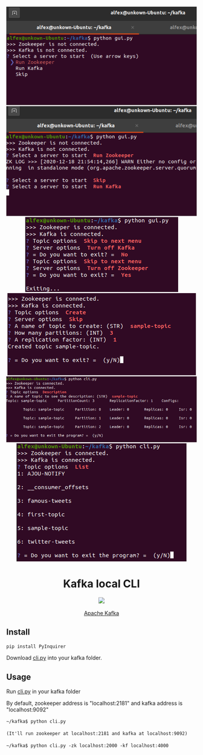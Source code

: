 <div align="center">
<p>
    <img src="https://github.com/Alfex4936/Kafka-Local-CLI/blob/main/imgs/MAIN.png">
    <img src="https://github.com/Alfex4936/Kafka-Local-CLI/blob/main/imgs/SERVER_RUN.png">
    <img src="https://github.com/Alfex4936/Kafka-Local-CLI/blob/main/imgs/SERVER_OFF.png">
    <img src="https://github.com/Alfex4936/Kafka-Local-CLI/blob/main/imgs/TOPIC_CREATE.png">
    <img src="https://github.com/Alfex4936/Kafka-Local-CLI/blob/main/imgs/TOPIC_DESC.png">
    <img src="https://github.com/Alfex4936/Kafka-Local-CLI/blob/main/imgs/TOPIC_LIST.png">
</p>
<h1>Kafka local CLI</h1>

<a href="https://hits.seeyoufarm.com"><img src="https://hits.seeyoufarm.com/api/count/incr/badge.svg?url=https%3A%2F%2Fgithub.com%2FAlfex4936%2FKafka-Local-CLI&count_bg=%23F12525&title_bg=%23555555&icon=apachekafka.svg&icon_color=%23E7E7E7&title=%3A&edge_flat=false"/></a>

[Apache Kafka](https://kafka.apache.org/)

</div>

## Install

```console
pip install PyInquirer
```

Download [cli.py](https://github.com/Alfex4936/Kafka-Local-CLI/blob/main/cli.py) into your kafka folder.

## Usage

Run [cli.py](https://github.com/Alfex4936/Kafka-Local-CLI/blob/main/cli.py) in your kafka folder

By default, zookeeper address is "localhost:2181" and
kafka address is "localhost:9092"

```console
~/kafka$ python cli.py

(It'll run zookeeper at localhost:2181 and kafka at localhost:9092)

~/kafka$ python cli.py -zk localhost:2000 -kf localhost:4000
```